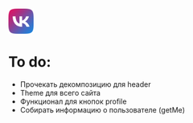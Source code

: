 <div style="
height:50px;
width:50px;
margin-top: 20px;">
    <img src="./frontend/src/img/logo.png" style="width:50px;height:50px" alt="logo_img"/> 
</div>

# To do:

- Прочекать декомпозицию для header
- Theme для всего сайта
- Функционал для кнопок profile
- Собирать информацию о пользователе (getMe)

